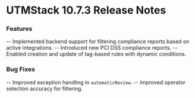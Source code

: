 # UTMStack 10.7.3 Release Notes

### Features
-- Implemented backend support for filtering compliance reports based on active integrations.
-- Introduced new PCI DSS compliance reports.
-- Enabled creation and update of tag-based rules with dynamic conditions.

### Bug Fixes
-- Improved exception handling in `automaticReview`.
-- Improved operator selection accuracy for filtering.